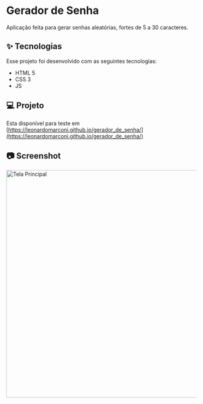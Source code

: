 # Gerador de Senha
Aplicação feita para gerar senhas aleatórias, fortes de 5 a 30 caracteres.

## ✨ Tecnologias

Esse projeto foi desenvolvido com as seguintes tecnologias:

- HTML 5
- CSS 3
- JS

## 💻 Projeto

Esta disponível para teste em [https://leonardomarconi.github.io/gerador_de_senha/](https://leonardomarconi.github.io/gerador_de_senha/)

## 📷 Screenshot  
<div style="flex-direction: row;">

<img style="flex-direction: row;" alt="Tela Principal" src="https://drive.google.com/uc?export=view&id=1mzlMLQcGxhESialkvTlsJUmvukxQUajI" width="800" height="600">

</div>
